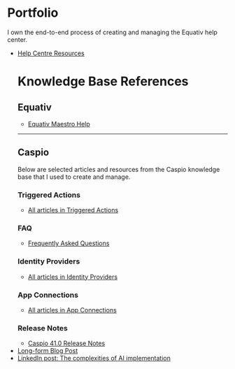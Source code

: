 <html lang="en">
<head>
<meta charset="UTF-8">
</head>
<body>
<h1>Portfolio</h1>
<p>I own the end-to-end process of creating and managing the Equativ help center.</p>
<ul>
    <li><a href="list-of-help-centre-resources.md">Help Centre Resources</a></li>
     <h1>Knowledge Base References</h1>

  <h2>Equativ</h2>
  <ul>
    <li><a href="https://help.equativ.com/maestro">Equativ Maestro Help</a></li>
  </ul>

  <hr />

  <h2>Caspio</h2>
  <p>Below are selected articles and resources from the Caspio knowledge base that I used to create and manage.</p>

  <h3>Triggered Actions</h3>
  <ul>
    <li><a href="https://howto.caspio.com/triggered-actions/triggered-actions-2/">All articles in Triggered Actions</a></li>
  </ul>

  <h3>FAQ</h3>
  <ul>
    <li><a href="https://howto.caspio.com/frequently-asked-questions-faq-2/">Frequently Asked Questions</a></li>
  </ul>

  <h3>Identity Providers</h3>
  <ul>
    <li><a href="https://howto.caspio.com/directories/identity-providers/identity-providers/">All articles in Identity Providers</a></li>
  </ul>

  <h3>App Connections</h3>
  <ul>
    <li><a href="https://howto.caspio.com/directories/app-connections/app-connections/">All articles in App Connections</a></li>
  </ul>

  <h3>Release Notes</h3>
  <ul>
    <li><a href="https://howto.caspio.com/release-notes/caspio-41-0/">Caspio 41.0 Release Notes</a></li>
  </ul>
  <li><a href="Long-form-blog-post-How-to-choose-the-right-AI.pdf">Long-form Blog Post</a></li>
  <li><a href="LinkedIn-post-The-complexities-of-AI-implementation.pdf">LinkedIn post: The complexities of AI implementation</a></li>
</ul>
</body>
</html>
